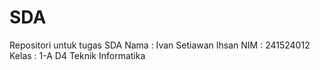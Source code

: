 # SDA
Repositori untuk tugas SDA 
Nama  : Ivan Setiawan Ihsan
NIM   : 241524012
Kelas : 1-A D4 Teknik Informatika
